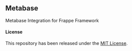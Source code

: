## Metabase
Metabase Integration for Frappe Framework

#### License
This repository has been released under the [MIT License](LICENSE).